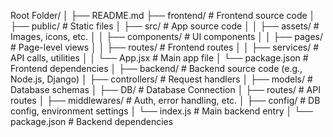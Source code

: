 Root Folder/
│
├── README.md
├── frontend/ # Frontend source code
│ ├── public/ # Static files
│ ├── src/ # App source code
│ │ ├── assets/ # Images, icons, etc.
│ │ ├── components/ # UI components
│ │ ├── pages/ # Page-level views
│ │ ├── routes/ # Frontend routes
│ │ ├── services/ # API calls, utilities
│ │ └── App.jsx # Main app file
│ └── package.json # Frontend dependencies
│
├── backend/ # Backend source code (e.g., Node.js, Django)
│ ├── controllers/ # Request handlers
│ ├── models/ # Database schemas
│ ├── DB/ # Database Connection
│ ├── routes/ # API routes
│ ├── middlewares/ # Auth, error handling, etc.
│ ├── config/ # DB config, environment settings
│ └── index.js # Main backend entry
│ └── package.json # Backend dependencies
